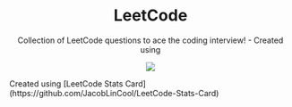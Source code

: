 <h1 align="center">LeetCode</h1>
<p align="center">
Collection of LeetCode questions to ace the coding interview! - Created using <a[LeetHub](https://github.com/QasimWani/LeetHub)/a>
</p>
<p align="center">
<a href="https://leetcode.com/Jahswaygo/" target="blank"><img align="center" src="https://leetcard.jacoblin.cool/Jahswaygo?theme=dark&font=Monda&ext=activity" /></a>
</p>
Created using [LeetCode Stats Card](https://github.com/JacobLinCool/LeetCode-Stats-Card)